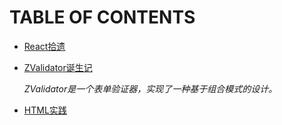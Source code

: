 # TABLE OF CONTENTS
- [React拾遗](/React%20拾遗.md)
- [ZValidator诞生记](/ZValidator诞生记.md)

    *ZValidator是一个表单验证器，实现了一种基于组合模式的设计。*
- [HTML实践](/HTML实践.md)
